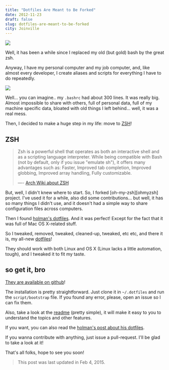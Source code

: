 ```yaml
---
title: "Dotfiles Are Meant to Be Forked"
date: 2012-11-23
draft: false
slug: dotfiles-are-meant-to-be-forked
city: Joinville
---
```


![](/public/images/dotfiles-are-meant-to-be-forked/16090780-b364-47e0-8052-6c004a9bac20.png)

Well, it has been a while since I replaced my old (but gold) bash by the great zsh.

Anyway, I have my personal computer and my job computer, and, like almost every developer, I create aliases and scripts for everything I have to do repeatedly.

![](/public/images/dotfiles-are-meant-to-be-forked/3c1791a6-8f8c-4ba0-b1b9-fbb2a33ab316.png)

Well… you can imagine.. my `.bashrc` had about 300 lines. It was really big. Almost impossible to share with others, full of personal data, full of my machine specific data, bloated with old things I left behind… well, it was a real mess.

Then, I decided to make a huge step in my life: move to [ZSH](http://www.zsh.org/)!

## ZSH

> Zsh is a powerful shell that operates as both an interactive shell and as a scripting language interpreter. While being compatible with Bash (not by default, only if you issue "emulate sh"), it offers many advantages such as: Faster, Improved tab completion, Improved globbing, Improved array handling, Fully customizable.
> 
> —- [Arch Wiki about ZSH](https://wiki.archlinux.org/index.php/Zsh)

But, well, I didn't knew where to start. So, I forked [oh-my-zsh][ohmyzsh] project. I've used it for a while, also did some contributions… but well, it has so many things I didn't use, and it doesn't had a simple way to share configuration files across computers.

Then I found [holman's dotfiles](http://github.com/holman/dotfiles). And it was perfect! Except for the fact that it was full of Mac OS X-related stuff.

So I tweaked, removed, tweaked, cleaned-up, tweaked, etc etc, and there it is, my all-new [dotfiles](http://github.com/caarlos0/dotfiles)!

They should work with both Linux and OS X (Linux lacks a little automation, tough), and I tweaked it to fit my taste.

## so get it, bro

[They are available on github](http://github.com/caarlos0/dotfiles)!

The installation is pretty straightforward. Just clone it in `~/.dotfiles` and run the `script/bootstrap` file. If you found any error, please, open an issue so I can fix them.

Also, take a look at the [readme](https://github.com/caarlos0/dotfiles#install) (pretty simple), it will make it easy to you to understand the topics and other features.

If you want, you can also read the [holman's post about his dotfiles](http://zachholman.com/2010/08/dotfiles-are-meant-to-be-forked/).

If you wanna contribute with anything, just issue a pull-request. I'll be glad to take a look at it!

That's all folks, hope to see you soon!

<!--more-->

> This post was last updated in Feb 4, 2015.